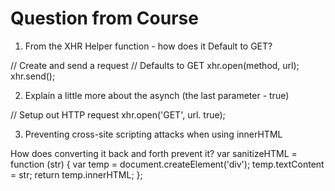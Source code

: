 # Question from Course

1. From the XHR Helper function - how does it Default to GET?

// Create and send a request
// Defaults to GET
xhr.open(method, url);
xhr.send();

2. Explain a little more about the asynch (the last parameter - true)

// Setup out HTTP request
xhr.open('GET', url. true);

3. Preventing cross-site scripting attacks when using innerHTML

How does converting it back and forth prevent it?
var sanitizeHTML = function (str) {
	var temp = document.createElement('div');
	temp.textContent = str;
	return temp.innerHTML;
};